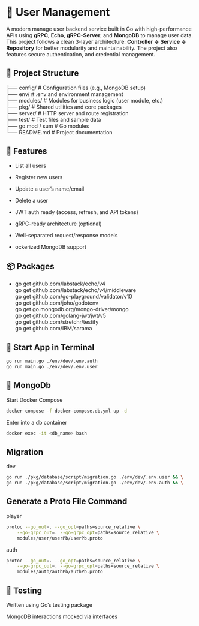 # 🏢 User Management
A modern manage user backend service built in Go with high-performance APIs using **gRPC**, **Echo**, **gRPC-Server**, and **MongoDB** to manage user data. This project follows a clean 3-layer architecture: **Controller → Service → Repository** for better modularity and maintainability. The project also features secure authentication, and credential management.

## 📁 Project Structure

├── config/         # Configuration files (e.g., MongoDB setup)<br/> 
├── env/            # .env and environment management<br/> 
├── modules/        # Modules for business logic (user module, etc.)<br/> 
├── pkg/            # Shared utilities and core packages<br/> 
├── server/         # HTTP server and route registration<br/> 
├── test/           # Test files and sample data<br/> 
├── go.mod / sum    # Go modules<br/> 
└── README.md       # Project documentation<br/> 

## 🚀 Features
- List all users

- Register new users

- Update a user’s name/email

- Delete a user

- JWT auth ready (access, refresh, and API tokens)

- gRPC-ready architecture (optional)

- Well-separated request/response models

- ockerized MongoDB support

## 📦 Packages
- go get github.com/labstack/echo/v4<br/> 
go get github.com/labstack/echo/v4/middleware<br/> 
go get github.com/go-playground/validator/v10<br/> 
go get github.com/joho/godotenv<br/> 
go get go.mongodb.org/mongo-driver/mongo<br/> 
go get github.com/golang-jwt/jwt/v5<br/> 
go get github.com/stretchr/testify<br/> 
go get github.com/IBM/sarama<br/> 

## 📃 Start App in Terminal
```bash
go run main.go ./env/dev/.env.auth
go run main.go ./env/dev/.env.user
```

## 🍃 MongoDb
Start Docker Compose

```bash
docker compose -f docker-compose.db.yml up -d
```

Enter into a db container

```bash
docker exec -it <db_name> bash
```

## Migration

dev

```bash
go run ./pkg/database/script/migration.go ./env/dev/.env.user && \
go run ./pkg/database/script/migration.go ./env/dev/.env.auth && \
```

## Generate a Proto File Command

player

```bash
protoc --go_out=. --go_opt=paths=source_relative \
    --go-grpc_out=. --go-grpc_opt=paths=source_relative \
    modules/user/userPb/userPb.proto
```

auth

```bash
protoc --go_out=. --go_opt=paths=source_relative \
    --go-grpc_out=. --go-grpc_opt=paths=source_relative \
    modules/auth/authPb/authPb.proto
```

## 🧪 Testing
Written using Go’s testing package

MongoDB interactions mocked via interfaces
